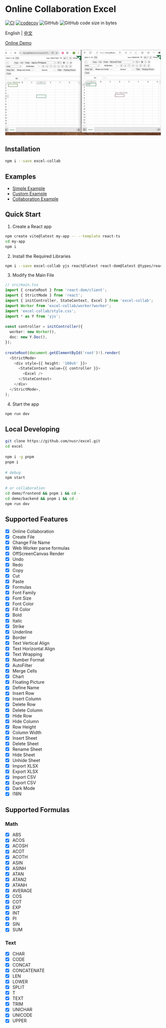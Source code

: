# Online Collaboration Excel

[![CI](https://github.com/nusr/excel/actions/workflows/main.yml/badge.svg)](https://github.com/nusr/excel/actions/workflows/main.yml)
[![codecov](https://codecov.io/gh/nusr/excel/branch/main/graph/badge.svg?token=ZOC8RHD3Z1)](https://codecov.io/gh/nusr/excel)
![GitHub](https://img.shields.io/github/license/nusr/excel.svg)
![GitHub code size in bytes](https://img.shields.io/github/languages/code-size/nusr/excel.svg)

English | [中文](./README_zh.md)

[Online Demo](https://nusr.github.io/excel)

![Demo](./scripts/demo.gif)

## Installation

```bash
npm i --save excel-collab
```

## Examples

- [Simple Example](https://stackblitz.com/edit/nusr-excel-simple)
- [Custom Example](https://stackblitz.com/edit/nusr-excel-custom)
- [Collaboration Example](https://stackblitz.com/edit/nusr-excel-collaboration)

## Quick Start

1. Create a React app

```bash
npm create vite@latest my-app -- --template react-ts
cd my-app
npm i
```

2. Install the Required Libraries

```bash
npm i --save excel-collab yjs react@latest react-dom@latest @types/react@latest @types/react-dom@latest
```

3. Modify the Main File

```ts src/main.tsx
// src/main.tsx
import { createRoot } from 'react-dom/client';
import { StrictMode } from 'react';
import { initController, StateContext, Excel } from 'excel-collab';
import Worker from 'excel-collab/worker?worker';
import 'excel-collab/style.css';
import * as Y from 'yjs';

const controller = initController({
  worker: new Worker(),
  doc: new Y.Doc(),
});

createRoot(document.getElementById('root')!).render(
  <StrictMode>
    <div style={{ height: '100vh' }}>
      <StateContext value={{ controller }}>
        <Excel />
      </StateContext>
    </div>
  </StrictMode>,
);
```

4. Start the app

```bash
npm run dev
```

## Local Developing

```bash
git clone https://github.com/nusr/excel.git
cd excel

npm i -g pnpm
pnpm i

# debug
npm start

# or collaboration
cd demo/frontend && pnpm i && cd -
cd demo/backend && pnpm i && cd -
npm run dev
```

## Supported Features

- [x] Online Collaboration
- [x] Create File
- [x] Change File Name
- [x] Web Worker parse formulas
- [x] OffScreenCanvas Render
- [x] Undo
- [x] Redo
- [x] Copy
- [x] Cut
- [x] Paste
- [x] Formulas
- [x] Font Family
- [x] Font Size
- [x] Font Color
- [x] Fill Color
- [x] Bold
- [x] Italic
- [x] Strike
- [x] Underline
- [x] Border
- [x] Text Vertical Align
- [x] Text Horizontal Align
- [x] Text Wrapping
- [x] Number Format
- [x] AutoFilter
- [x] Merge Cells
- [x] Chart
- [x] Floating Picture
- [x] Define Name
- [x] Insert Row
- [x] Insert Column
- [x] Delete Row
- [x] Delete Column
- [x] Hide Row
- [x] Hide Column
- [x] Row Height
- [x] Column Width
- [x] Insert Sheet
- [x] Delete Sheet
- [x] Rename Sheet
- [x] Hide Sheet
- [x] Unhide Sheet
- [x] Import XLSX
- [x] Export XLSX
- [x] Import CSV
- [x] Export CSV
- [x] Dark Mode
- [x] I18N

## Supported Formulas

### Math

- [x] ABS
- [x] ACOS
- [x] ACOSH
- [x] ACOT
- [x] ACOTH
- [x] ASIN
- [x] ASINH
- [x] ATAN
- [x] ATAN2
- [x] ATANH
- [x] AVERAGE
- [x] COS
- [x] COT
- [x] EXP
- [x] INT
- [x] PI
- [x] SIN
- [x] SUM

### Text

- [x] CHAR
- [x] CODE
- [x] CONCAT
- [x] CONCATENATE
- [x] LEN
- [x] LOWER
- [x] SPLIT
- [x] T
- [x] TEXT
- [x] TRIM
- [x] UNICHAR
- [x] UNICODE
- [x] UPPER

